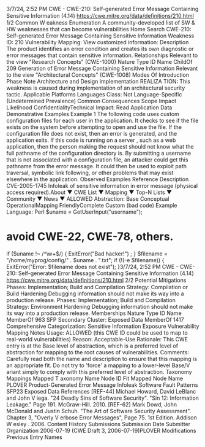 3/7/24, 2:52 PM CWE - CWE-210: Self-generated Error Message Containing Sensitive Information (4.14)
https://cwe.mitre.org/data/deﬁnitions/210.html 1/2
Common W eakness Enumeration
A community-developed list of SW & HW weaknesses that can become
vulnerabilities
Home Search
CWE-210: Self-generated Error Message Containing Sensitive Information
Weakness ID: 210
Vulnerability Mapping: 
View customized information:
 Description
The product identifies an error condition and creates its own diagnostic or error messages that contain sensitive information.
 Relationships
 Relevant to the view "Research Concepts" (CWE-1000)
Nature Type ID Name
ChildOf 209 Generation of Error Message Containing Sensitive Information
 Relevant to the view "Architectural Concepts" (CWE-1008)
 Modes Of Introduction
Phase Note
Architecture and Design
Implementation REALIZA TION: This weakness is caused during implementation of an architectural security tactic.
 Applicable Platforms
Languages
Class: Not Language-Specific (Undetermined Prevalence)
 Common Consequences
Scope Impact Likelihood
ConfidentialityTechnical Impact: Read Application Data
 Demonstrative Examples
Example 1
The following code uses custom configuration files for each user in the application. It checks to see if the file exists on the system
before attempting to open and use the file. If the configuration file does not exist, then an error is generated, and the application exits.
If this code is running on a server , such as a web application, then the person making the request should not know what the full
pathname of the configuration directory is. By submitting a username that is not associated with a configuration file, an attacker could
get this pathname from the error message. It could then be used to exploit path traversal, symbolic link following, or other problems
that may exist elsewhere in the application.
 Observed Examples
Reference Description
CVE-2005-1745 Infoleak of sensitive information in error message (physical access required).About ▼ CWE List ▼ Mapping ▼ Top-N Lists ▼ Community ▼ News ▼
ALLOWED
Abstraction: Base
Conceptual OperationalMapping
FriendlyComplete Custom
(bad code) Example Language: Perl 
$uname = GetUserInput("username");
# avoid CWE-22, CWE-78, others.
if ($uname !~ /^\w+$/)
{
ExitError("Bad hacker!") ;
}
$filename = "/home/myprog/config/" . $uname . ".txt";
if (!(-e $filename))
{
ExitError("Error: $filename does not exist");
}3/7/24, 2:52 PM CWE - CWE-210: Self-generated Error Message Containing Sensitive Information (4.14)
https://cwe.mitre.org/data/deﬁnitions/210.html 2/2
 Potential Mitigations
Phases: Implementation; Build and Compilation
Strategy: Compilation or Build Hardening
Debugging information should not make its way into a production release.
Phases: Implementation; Build and Compilation
Strategy: Environment Hardening
Debugging information should not make its way into a production release.
 Memberships
Nature Type ID Name
MemberOf 963 SFP Secondary Cluster: Exposed Data
MemberOf 1417 Comprehensive Categorization: Sensitive Information Exposure
 Vulnerability Mapping Notes
Usage: ALLOWED (this CWE ID could be used to map to real-world vulnerabilities)
Reason: Acceptable-Use
Rationale:
This CWE entry is at the Base level of abstraction, which is a preferred level of abstraction for mapping to the root causes of
vulnerabilities.
Comments:
Carefully read both the name and description to ensure that this mapping is an appropriate fit. Do not try to 'force' a mapping to a
lower-level Base/V ariant simply to comply with this preferred level of abstraction.
 Taxonomy Mappings
Mapped T axonomy Name Node ID Fit Mapped Node Name
PLOVER Product-Generated Error Message Infoleak
Software Fault Patterns SFP23 Exposed Data
 References
[REF-44] Michael Howard, David LeBlanc and John V iega. "24 Deadly Sins of Software Security". "Sin 12: Information Leakage."
Page 191. McGraw-Hill. 2010.
[REF-62] Mark Dowd, John McDonald and Justin Schuh. "The Art of Software Security Assessment". Chapter 3, "Overly V erbose
Error Messages", Page 75. 1st Edition. Addison W esley . 2006.
 Content History
 Submissions
Submission Date Submitter Organization
2006-07-19
(CWE Draft 3, 2006-07-19)PLOVER
 Modifications
 Previous Entry Names
